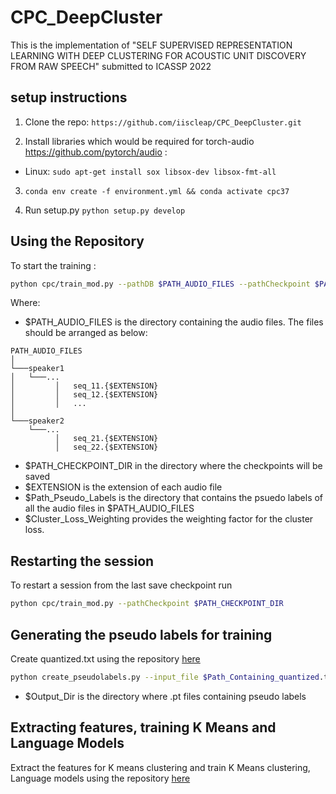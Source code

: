 # CPC_DeepCluster
This is the implementation of "SELF SUPERVISED REPRESENTATION LEARNING WITH DEEP CLUSTERING FOR ACOUSTIC UNIT DISCOVERY FROM RAW SPEECH" submitted to ICASSP 2022

## setup instructions

1) Clone the repo:
`https://github.com/iiscleap/CPC_DeepCluster.git`

2) Install libraries which would be required for torch-audio https://github.com/pytorch/audio :
 * Linux: `sudo apt-get install sox libsox-dev libsox-fmt-all`

3) `conda env create -f environment.yml && conda activate cpc37`

4) Run setup.py
`python setup.py develop`

## Using the Repository

To start the training :

```bash 
python cpc/train_mod.py --pathDB $PATH_AUDIO_FILES --pathCheckpoint $PATH_CHECKPOINT_DIR --LabelsPath $Path_Pseudo_Labels --file_extension $EXTENSION --normMode batchNormn--rnnMode linear --nLevelsGRU 2 --max_size_loaded 1000000000 --save_step 1 --alpha_val $Cluster_Loss_Weighting
```

Where:
- $PATH_AUDIO_FILES is the directory containing the audio files. The files should be arranged as below:
```
PATH_AUDIO_FILES
│
└───speaker1
│   └───...
│         │   seq_11.{$EXTENSION}
│         │   seq_12.{$EXTENSION}
│         │   ...
│
└───speaker2
    └───...
          │   seq_21.{$EXTENSION}
          │   seq_22.{$EXTENSION}
```
- $PATH_CHECKPOINT_DIR in the directory where the checkpoints will be saved
- $EXTENSION is the extension of each audio file
- $Path_Pseudo_Labels is the directory that contains the psuedo labels of all the audio files in $PATH_AUDIO_FILES
- $Cluster_Loss_Weighting provides the weighting factor for the cluster loss. 

## Restarting the session

To restart a session from the last save checkpoint  run
```bash
python cpc/train_mod.py --pathCheckpoint $PATH_CHECKPOINT_DIR
```
## Generating the pseudo labels for training

Create quantized.txt using the repository [here](https://github.com/bootphon/zerospeech2021_baseline)
```bash
python create_pseudolabels.py --input_file $Path_Containing_quantized.txt --out_path $Output_Dir
```
- $Output_Dir is the directory where .pt files containing pseudo labels

## Extracting features, training K Means and Language Models

Extract the features for K means clustering and train K Means clustering, Language models  using the repository [here](https://github.com/bootphon/zerospeech2021_baseline)
